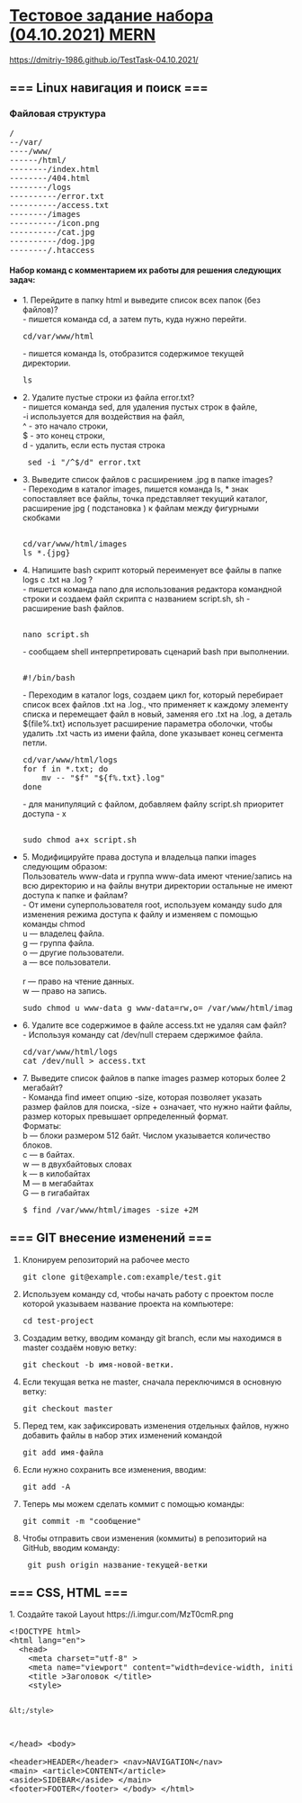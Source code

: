 <h1>
    <a href="https://sharing.clickup.com/t/h/11m9me5/ZZ3LLDGNAGTKLSG">Тестовое задание набора (04.10.2021) MERN </a>  
</h1>

https://dmitriy-1986.github.io/TestTask-04.10.2021/

<h2>
    === Linux навигация и поиск ===
</h2>
<h3>
    Файловая структура
</h3>
<pre>
/
--/var/
----/www/
------/html/
--------/index.html
--------/404.html
--------/logs
----------/error.txt
----------/access.txt
--------/images
----------/icon.png
----------/cat.jpg
----------/dog.jpg
--------/.htaccess
</pre>
<h4>
    Набор команд с комментарием их работы для решения следующих задач:
</h4>
<ul>
    <li>
        1. Перейдите в папку html и выведите список всех папок (без файлов)? <br>
        - пишется команда cd, а затем путь, куда нужно перейти. <br>
<pre>cd/var/www/html</pre>
        - пишется команда ls, отобразится содержимое текущей директории. <br>
<pre>ls</pre>
    </li>
    <li>
        2. Удалите пустые строки из файла error.txt?<br>
        - пишется команда sed, для удаления пустых строк в файле,<br> -i используется
        для воздействия на файл,<br> ^ - это начало строки,<br> $ - это конец строки,<br>
        d - удалить, если есть пустая строка<br>
<pre> sed -i "/^$/d" error.txt</pre>
    </li>
    <li>
        3. Выведите список файлов с расширением .jpg в папке images?<br>
        - Переходим в каталог images, пишется команда ls, * знак сопоставляет все файлы,
        точка представляет текущий каталог,  расширение jpg ( подстановка ) к файлам 
        между фигурными скобками 
<pre> 
cd/var/www/html/images
ls *.{jpg}
</pre>
    </li>
    <li>
        4. Напишите bash скрипт который переименует все файлы в папке logs с .txt на .log ?<br>
        - пишется команда nano для использования редактора командной строки и создаем файл скрипта
        с названием script.sh, sh - расширение bash файлов.<br>
<pre>        
nano script.sh     
</pre>
- сообщаем shell интерпретировать сценарий bash при выполнении.        
<pre>         
#!/bin/bash        
</pre>
- Переходим в каталог logs, создаем цикл for, который перебирает список всех файлов .txt на .log., 
что применяет к каждому элементу списка и перемещает файл в новый, заменяя его .txt на .log, а деталь ${file%.txt}
использует расширение параметра оболочки, чтобы удалить .txt часть из имени файла, done указывает конец сегмента петли.
<pre>
cd/var/www/html/logs
for f in *.txt; do
    mv -- "$f" "${f%.txt}.log"
done       
</pre>  
- для манипуляций с файлом, добавляем файлу script.sh приоритет доступа - x      
<pre>         
sudo chmod a+x script.sh       
</pre>        
    </li>
    <li>
        5. Модифицируйте права доступа и владельца папки images следующим образом: <br>
        Пользователь www-data и группа www-data имеют чтение/запись на всю директорию и на файлы внутри директории остальные не имеют доступа к папке и файлам?<br>
        - От имени суперпользователя root, используем команду sudo для изменения режима доступа к файлу и изменяем с помощью команды chmod<br>
        u — владелец файла.<br>
        g — группа файла.<br>
        o — другие пользователи.<br>
        a — все пользователи.<br><br>
        r — право на чтение данных.<br>
        w — право на запись.<br>
<pre>
sudo chmod u www-data g www-data=rw,o= /var/www/html/images
</pre>
    </li>
    <li>
        6. Удалите все содержимое в файле access.txt не удаляя сам файл?<br>
        - Используя команду cat /dev/null стераем сдержимое файла.<br>
<pre>
cd/var/www/html/logs
cat /dev/null > access.txt
</pre>
    </li>
    <li>
        7. Выведите список файлов в папке images размер которых более 2 мегабайт?<br>
        - Команда find имеет опцию -size, которая позволяет указать размер файлов для поиска, -size +  означает, что нужно найти файлы, 
        размер которых превышает орпределенный формат.<br>
        Форматы:<br>
        b — блоки размером 512 байт. Числом указывается количество блоков.<br>
        c — в байтах.<br>
        w — в двухбайтовых словах<br>
        k — в килобайтах<br>
        M — в мегабайтах<br>
        G — в гигабайтах<br>
<pre>
$ find /var/www/html/images -size +2M
</pre>
    </li>
</ul>
<h2>
    === GIT внесение изменений ===
</h2>
<ol>
    <li>
        Клонируем репозиторий на рабочее место
<pre>
git clone git@example.com:example/test.git
</pre>
    </li>
    <li>
        Используем команду cd, чтобы начать работу с проектом
        после которой указываем название проекта на компьютере:
<pre>
cd test-project
</pre>
    </li>
    <li>
        Создадим ветку, вводим команду git branch, eсли мы находимся в master
        создаём новую ветку:
<pre>
git checkout -b имя-новой-ветки.
</pre>        
    </li>
    <li>
        Если текущая ветка не master, сначала переключимся в основную ветку:
<pre>
git checkout master
</pre>   
    </li>
    <li>
        Перед тем, как зафиксировать изменения отдельных файлов, 
        нужно добавить файлы в набор этих изменений командой
<pre>
git add имя-файла
</pre> 
    </li>
    <li>
        Если нужно сохранить все изменения, вводим:
<pre>
git add -A
</pre>         
    </li>
    <li>
        Теперь мы можем сделать коммит с помощью команды:
<pre>
git commit -m "сообщение"
</pre> 
    </li>
    <li>
       Чтобы отправить свои изменения (коммиты) в репозиторий на GitHub, 
        вводим команду:
<pre>
 git push origin название-текущей-ветки
</pre> 
    </li>
    
  </ol>
<h2>
    === CSS, HTML ===
</h2>
1. Создайте такой Layout https://i.imgur.com/MzT0cmR.png 
<pre>
&lt;!DOCTYPE html&gt;
&lt;html lang="en"&gt;
  &lt;head&gt;
    &lt;meta charset="utf-8" &gt;
    &lt;meta name="viewport" content="width=device-width, initial-scale=1" &gt;
    &lt;title &gt;Заголовок &lt;/title&gt;
    &lt;style>
    
    &lt;/style>
 &lt;/head&gt;
    &lt;body&gt;    
        &lt;header>HEADER&lt;/header>
        &lt;nav>NAVIGATION&lt;/nav>
        &lt;main>
            &lt;article>CONTENT&lt;/article>
            &lt;aside>SIDEBAR&lt;/aside>
        &lt;/main>
        &lt;footer>FOOTER&lt;/footer>
    &lt;/body>
&lt;/html&gt;  
</pre> 
